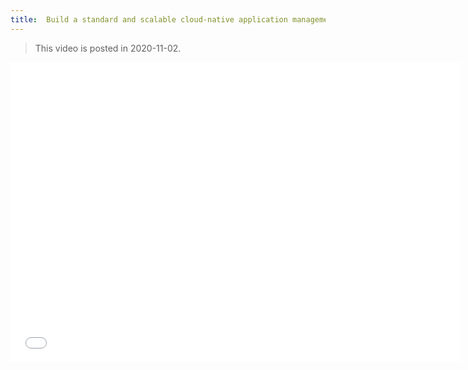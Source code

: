```yaml
---
title:  Build a standard and scalable cloud-native application management platform based on Kubernetes
---
```


> This video is posted in 2020-11-02.

<iframe height="480" width="720" src="//player.bilibili.com/player.html?aid=457645455&bvid=BV1r5411L7Qr&cid=252341983&page=1&high_quality=1" scrolling="no" border="0" frameborder="no" framespacing="0" allowfullscreen="true"> </iframe>
